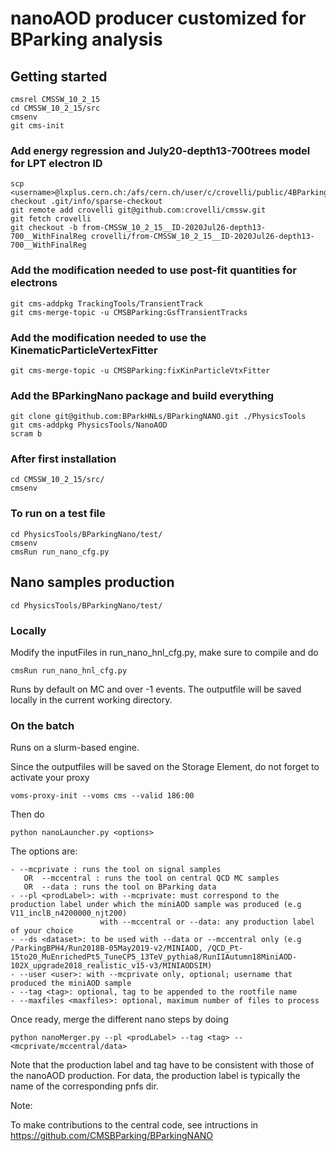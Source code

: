 # nanoAOD producer customized for BParking analysis 

## Getting started

```shell
cmsrel CMSSW_10_2_15
cd CMSSW_10_2_15/src
cmsenv
git cms-init
```

### Add energy regression and July20-depth13-700trees model for LPT electron ID

```shell
scp <username>@lxplus.cern.ch:/afs/cern.ch/user/c/crovelli/public/4BParking/sparse-checkout .git/info/sparse-checkout
git remote add crovelli git@github.com:crovelli/cmssw.git
git fetch crovelli
git checkout -b from-CMSSW_10_2_15__ID-2020Jul26-depth13-700__WithFinalReg crovelli/from-CMSSW_10_2_15__ID-2020Jul26-depth13-700__WithFinalReg
```

### Add the modification needed to use post-fit quantities for electrons  

```shell
git cms-addpkg TrackingTools/TransientTrack
git cms-merge-topic -u CMSBParking:GsfTransientTracks
```

### Add the modification needed to use the KinematicParticleVertexFitter  

```shell
git cms-merge-topic -u CMSBParking:fixKinParticleVtxFitter
```

### Add the BParkingNano package and build everything

```shell
git clone git@github.com:BParkHNLs/BParkingNANO.git ./PhysicsTools
git cms-addpkg PhysicsTools/NanoAOD
scram b
```

### After first installation

```shell
cd CMSSW_10_2_15/src/
cmsenv 
```


### To run on a test file

```shell
cd PhysicsTools/BParkingNano/test/
cmsenv 
cmsRun run_nano_cfg.py
```

## Nano samples production

```shell
cd PhysicsTools/BParkingNano/test/
```

### Locally
Modify the inputFiles in run_nano_hnl_cfg.py, make sure to compile and do

```
cmsRun run_nano_hnl_cfg.py 
```

Runs by default on MC and over -1 events. The outputfile will be saved locally in the current working directory.

### On the batch
Runs on a slurm-based engine. 

Since the outputfiles will be saved on the Storage Element, do not forget to activate your proxy

```
voms-proxy-init --voms cms --valid 186:00
```

Then do

```
python nanoLauncher.py <options>
```
The options are:
```
- --mcprivate : runs the tool on signal samples
   OR  --mccentral : runs the tool on central QCD MC samples
   OR  --data : runs the tool on BParking data
- --pl <prodLabel>: with --mcprivate: must correspond to the production label under which the miniAOD sample was produced (e.g V11_inclB_n4200000_njt200) 
                    with --mccentral or --data: any production label of your choice
- --ds <dataset>: to be used with --data or --mccentral only (e.g /ParkingBPH4/Run2018B-05May2019-v2/MINIAOD, /QCD_Pt-15to20_MuEnrichedPt5_TuneCP5_13TeV_pythia8/RunIIAutumn18MiniAOD-102X_upgrade2018_realistic_v15-v3/MINIAODSIM)
- --user <user>: with --mcprivate only, optional; username that produced the miniAOD sample
- --tag <tag>: optional, tag to be appended to the rootfile name 
- --maxfiles <maxfiles>: optional, maximum number of files to process
```

Once ready, merge the different nano steps by doing

```
python nanoMerger.py --pl <prodLabel> --tag <tag> --<mcprivate/mccentral/data>
```
Note that the production label and tag have to be consistent with those of the nanoAOD production. For data, the production label is typically the name of the corresponding pnfs dir.



Note:

To make contributions to the central code, see intructions in https://github.com/CMSBParking/BParkingNANO

